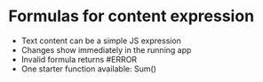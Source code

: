 Formulas for content expression
===============================

  - Text content can be a simple JS expression
  - Changes show immediately in the running app
  - Invalid formula returns #ERROR
  - One starter function available: Sum()
